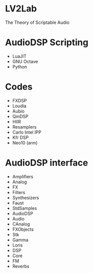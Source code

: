 # LV2Lab
The Theory of Scriptable Audio

# AudioDSP Scripting 
* LuaJIT
* GNU Octave
* Python

# Codes
* FXDSP
* Loudia
* Aubio
* QmDSP
* HIIR
* Resamplers
* Carlo Intel IPP
* Kfr DSP
* Neo10 (arm)

# AudioDSP interface
* Amplifiers
* Analog
* FX
* Filters
* Synthesizers
* Faust
* StdSamples
* AudioDSP
* Audio
* CAnalog
* FXObjects
* Stk
* Gamma
* Loris
* DSP
* Core
* FM
* Reverbs


